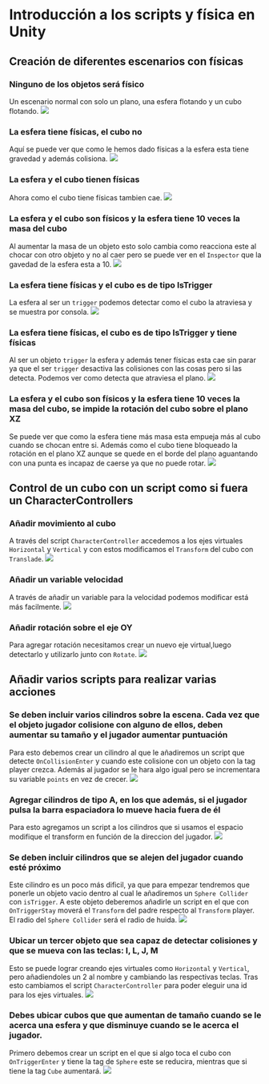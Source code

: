 # Introducción a los scripts y física en Unity

## Creación de diferentes escenarios con físicas

### Ninguno de los objetos será físico

Un escenario normal con solo un plano, una esfera flotando y un cubo flotando.
![](/fisicas-a.png)

### La esfera tiene físicas, el cubo no

Aquí se puede ver que como le hemos dado físicas a la esfera esta tiene gravedad y además colisiona.
![](/fisicas-b.gif)

### La esfera y el cubo tienen físicas

Ahora como el cubo tiene físicas tambien cae.
![](/fisicas-c.gif)

### La esfera y el cubo son físicos y la esfera tiene 10 veces la masa del cubo

Al aumentar la masa de un objeto esto solo cambia como reacciona este al chocar con otro objeto y no al caer pero se puede ver en el `Inspector` que la gavedad de la esfera esta a 10.
![](/fisicas-d.gif)

### La esfera tiene físicas y el cubo es de tipo IsTrigger

La esfera al ser un `trigger` podemos detectar como el cubo la atraviesa y se muestra por consola.
![](/fisicas-e.gif)

### La esfera tiene físicas, el cubo es de tipo IsTrigger y tiene físicas

Al ser un objeto `trigger` la esfera y además tener físicas esta cae sin parar ya que el ser `trigger` desactiva las colisiones con las cosas pero si las detecta. Podemos ver como detecta que atraviesa el plano.
![](/fisicas-f.gif)

### La esfera y el cubo son físicos y la esfera tiene 10 veces la masa del cubo, se impide la rotación del cubo sobre el plano XZ

Se puede ver que como la esfera tiene más masa esta empueja más al cubo cuando se chocan entre si. Además como el cubo tiene bloqueado la rotación en el plano XZ aunque se quede en el borde del plano aguantando con una punta es incapaz de caerse ya que no puede rotar.
![](/fisicas-g.gif)

## Control de un cubo con un script como si fuera un CharacterControllers

### Añadir movimiento al cubo

A través del script `CharacterController` accedemos a los ejes virtuales `Horizontal` y `Vertical` y con estos modificamos el `Transform` del cubo con `Translade`.
![](/controller-a.gif)

### Añadir un variable velocidad

A través de añadir un variable para la velocidad podemos modificar está más facilmente.
![](/controller-b.gif)

### Añadir rotación sobre el eje OY

Para agregar rotación necesitamos crear un nuevo eje virtual,luego detectarlo y utilizarlo junto con `Rotate`.
![](/controller-c.gif)

## Añadir varios scripts para realizar varias acciones

### Se deben incluir varios cilindros sobre la escena. Cada vez que el objeto jugador colisione con alguno de ellos, deben aumentar su tamaño y el jugador aumentar puntuación

Para esto debemos crear un cilindro al que le añadiremos un script que detecte `OnCollisionEnter` y cuando este colisione con un objeto con la tag player crezca. Además al jugador se le hara algo igual pero se incrementara su variable `points` en vez de crecer.
![](/actions-a.gif)

### Agregar cilindros de tipo A, en los que además, si el jugador pulsa la barra espaciadora lo mueve hacia fuera de él

Para esto agregamos un script a los cilindros que si usamos el espacio modifique el transform en función de la direccion del jugador.
![](/actions-b.gif)

### Se deben incluir cilindros que se alejen del jugador cuando esté próximo

Este cilindro es un poco más dificil, ya que para empezar tendremos que ponerle un objeto vacio dentro al cual le añadiremos un `Sphere Collider` con `isTrigger`. A este objeto deberemos añadirle un script en el que con `OnTriggerStay` moverá el `Transform` del padre respecto al `Transform` player. El radio del `Sphere Collider` será el radio de huida.
![](/actions-c.gif)

### Ubicar un tercer objeto que sea capaz de detectar colisiones y que se mueva con las teclas: I, L, J, M

Esto se puede lograr creando ejes virtuales como `Horizontal` y `Vertical`, pero añadiendoles un 2 al nombre y cambiando las respectivas teclas. Tras esto cambiamos el script `CharacterController` para poder eleguir una id para los ejes virtuales.
![](/actions-d.gif)

### Debes ubicar cubos que que aumentan de tamaño cuando se le acerca una esfera y que disminuye cuando se le acerca el jugador.

Primero debemos crear un script en el que si algo toca el cubo con `OnTriggerEnter` y tiene la tag de `Sphere` este se reducira, mientras que si tiene la tag `Cube` aumentará.
![](/actions-e.gif)
